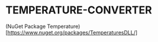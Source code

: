 # TEMPERATURE-CONVERTER

(NuGet Package Temperature) [https://www.nuget.org/packages/TemperaturesDLL/]
